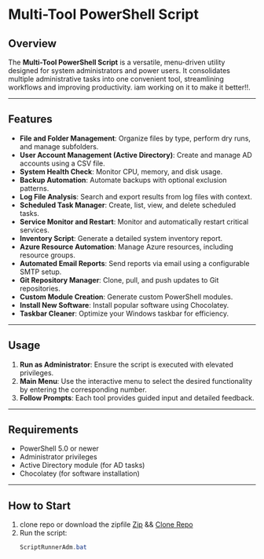 # Multi-Tool PowerShell Script

## Overview
The **Multi-Tool PowerShell Script** is a versatile, menu-driven utility designed for system administrators and power users. It consolidates multiple administrative tasks into one convenient tool, streamlining workflows and improving productivity. iam working on it to make it better!!.

---

## Features
- **File and Folder Management**: Organize files by type, perform dry runs, and manage subfolders.
- **User Account Management (Active Directory)**: Create and manage AD accounts using a CSV file.
- **System Health Check**: Monitor CPU, memory, and disk usage.
- **Backup Automation**: Automate backups with optional exclusion patterns.
- **Log File Analysis**: Search and export results from log files with context.
- **Scheduled Task Manager**: Create, list, view, and delete scheduled tasks.
- **Service Monitor and Restart**: Monitor and automatically restart critical services.
- **Inventory Script**: Generate a detailed system inventory report.
- **Azure Resource Automation**: Manage Azure resources, including resource groups.
- **Automated Email Reports**: Send reports via email using a configurable SMTP setup.
- **Git Repository Manager**: Clone, pull, and push updates to Git repositories.
- **Custom Module Creation**: Generate custom PowerShell modules.
- **Install New Software**: Install popular software using Chocolatey.
- **Taskbar Cleaner**: Optimize your Windows taskbar for efficiency.

---

## Usage
1. **Run as Administrator**: Ensure the script is executed with elevated privileges.
2. **Main Menu**: Use the interactive menu to select the desired functionality by entering the corresponding number.
3. **Follow Prompts**: Each tool provides guided input and detailed feedback.

---

## Requirements
- PowerShell 5.0 or newer
- Administrator privileges
- Active Directory module (for AD tasks)
- Chocolatey (for software installation)

---

## How to Start
1. clone repo or download the zipfile [Zip](https://github.com/marscripts/Multi-PS1tool/archive/refs/heads/main.zip) && [Clone Repo](https://github.com/marscripts/Multi-PS1tool.git)
3. Run the script:
   ```powershell
   ScriptRunnerAdm.bat

